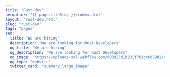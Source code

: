 ```yaml
---
title: "Rust-dev"
permalink: "{{ page.fileSlug }}/index.html"
layout: "rust-dev.html"
slug: "rust-dev"
tags: "pages"
seo:
  title: "We are hiring"
  description: "We are looking for Rust Developers"
  og_title: "We are hiring"
  og_description: "We are looking for Rust Developers"
  og_image: "https://uploads-ssl.webflow.com/603923d1b238f701cc6d5902/607fe55daab96851cd3e0dec_Open%20Graph%20image.jpg"
  og_type: "website"
  twitter_card: "summary_large_image"
---
```




